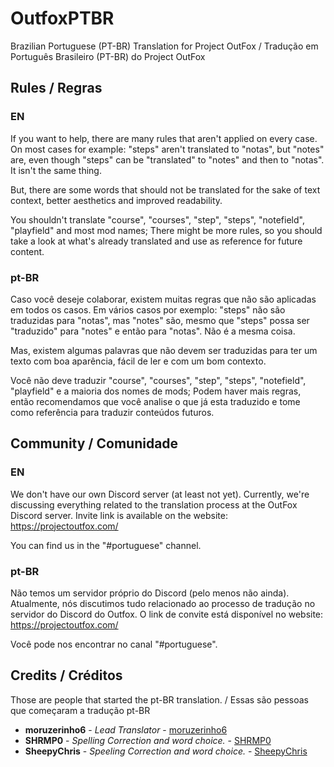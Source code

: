 # OutfoxPTBR

Brazilian Portuguese (PT-BR) Translation for Project OutFox / Tradução em Português Brasileiro (PT-BR) do Project OutFox

## Rules / Regras

### EN

If you want to help, there are many rules that aren't applied on every case. On most cases for example: "steps" aren't translated to "notas", but "notes" are, even though "steps" can be "translated" to "notes" and then to "notas". It isn't the same thing.

But, there are some words that should not be translated for the sake of text context, better aesthetics and improved readability.

You shouldn't translate "course", "courses", "step", "steps", "notefield", "playfield" and most mod names; There might be more rules, so you should take a look at what's already translated and use as reference for future content.

### pt-BR

Caso você deseje colaborar, existem muitas regras que não são aplicadas em todos os casos. Em vários casos por exemplo: "steps" não são traduzidas para "notas", mas "notes" são, mesmo que "steps" possa ser "traduzido" para "notes" e então para "notas". Não é a mesma coisa.

Mas, existem algumas palavras que não devem ser traduzidas para ter um texto com boa aparência, fácil de ler e com um bom contexto.

Você não deve traduzir "course", "courses", "step", "steps", "notefield", "playfield" e a maioria dos nomes de mods; Podem haver mais regras, então recomendamos que você analise o que já esta traduzido e tome como referência para traduzir conteúdos futuros.

## Community / Comunidade

### EN

We don't have our own Discord server (at least not yet). Currently, we're discussing everything related to the translation process at the OutFox Discord server. Invite link is available on the website: https://projectoutfox.com/

You can find us in the "#portuguese" channel.

### pt-BR

Não temos um servidor próprio do Discord (pelo menos não ainda). Atualmente, nós discutimos tudo relacionado ao processo de tradução no servidor do Discord do Outfox. O link de convite está disponível no website: https://projectoutfox.com/

Você pode nos encontrar no canal "#portuguese".

## Credits / Créditos

Those are people that started the pt-BR translation. / Essas são pessoas que começaram a tradução pt-BR

* **moruzerinho6** - *Lead Translator* - [moruzerinho6](https://github.com/moruzerinho6)
* **SHRMP0** - *Spelling Correction and word choice.* - [SHRMP0](https://github.com/SHRMP0)
* **SheepyChris** - *Speeling Correction and word choice.* - [SheepyChris](https://github.com/SheepyChris)
